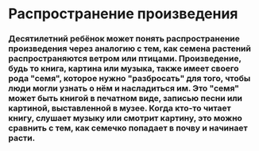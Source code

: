 # Распространение произведения
### Десятилетний ребёнок может понять распространение произведения через аналогию с тем, как семена растений распространяются ветром или птицами. Произведение, будь то книга, картина или музыка, также имеет своего рода "семя", которое нужно "разбросать" для того, чтобы люди могли узнать о нём и насладиться им. Это "семя" может быть книгой в печатном виде, записью песни или картиной, выставленной в музее. Когда кто-то читает книгу, слушает музыку или смотрит картину, это можно сравнить с тем, как семечко попадает в почву и начинает расти.